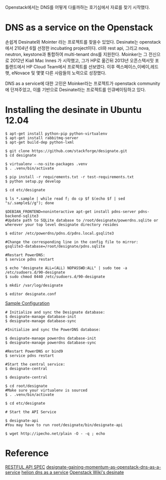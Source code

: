 Openstack에서는 DNS를 어떻게 다룰까하는 호기심에서 자료를 찾기 시작했다. 


# DNS as a service on the Openstack

손쉽게 Desinate와 Mointer 라는 프로젝트를 찾을수 있었다.
Desinate는 openstack에서 2104년 6월 선정한 incubating project이다. cli와 rest api, 그리고 nova, neutron, keystone과 통합하여 multi-tenant dns를 지원한다.
Moinker는 그 전신으로 2012년 Kiall Mac Innes 가 시작했고, 그가 HP로 옮긴뒤 2013년 오픈스택서밋 포틀랜드에서 HP Cloud Team에서 프로젝트를 선보였다.
이후 랙스페이스,이베이,레드햇, eNovace 및 몇몇 다른 사람들의 노력으로 성장했다.

DNS as a service에 대한 고민은 Moinker라는 프로젝트가 openstack community에 던져주었고,
이를 기반으로 Desinate라는 프로젝트를 인큐베이팅하고 있다.

# Installing the desinate in Ubuntu 12.04

    $ apt-get install python-pip python-virtualenv
    $ apt-get install rabbitmq-server
    $ apt-get build-dep python-lxml

    $ git clone https://github.com/stackforge/designate.git
    $ cd designate

    $ virtualenv --no-site-packages .venv
    $ . .venv/bin/activate

    $ pip install -r requirements.txt -r test-requirements.txt
    $ python setup.py develop

    $ cd etc/designate

    $ ls *.sample | while read f; do cp $f $(echo $f | sed "s/.sample$//g"); done

    $DEBIAN_FRONTEND=noninteractive apt-get install pdns-server pdns-backend-sqlite3
    #Update path to SQLite database to /root/designate/powerdns.sqlite or wherever your top level designate directory resides

    $ editor /etc/powerdns/pdns.d/pdns.local.gsqlite3

    #Change the corresponding line in the config file to mirror:
    gsqlite3-database=/root/designate/pdns.sqlite

    #Restart PowerDNS:
    $ service pdns restart

    $ echo "designate ALL=(ALL) NOPASSWD:ALL" | sudo tee -a /etc/sudoers.d/90-designate
    $ sudo chmod 0440 /etc/sudoers.d/90-designate 

    $ mkdir /var/log/designate

    $ editor designate.conf

[Sample Configuration](https://gist.github.com/TimSimmons/6596014)

    # Initialize and sync the Designate database:
    $ designate-manage database-init
    $ designate-manage database-sync

    #Initialize and sync the PowerDNS database:

    $ designate-manage powerdns database-init
    $ designate-manage powerdns database-sync

    #Restart PowerDNS or bind9
    $ service pdns restart

    #Start the central service:
    $ designate-central

    $ designate-central

    $ cd root/designate
    #Make sure your virtualenv is sourced 
    $ . .venv/bin/activate

    $ cd etc/designate

    # Start the API Service

    $ designate-api
    #You may have to run root/designate/bin/designate-api

    $ wget http://ipecho.net/plain -O - -q ; echo

# Reference
[RESTFUL API SPEC](https://designate.readthedocs.org/en/latest/rest.html) 
[designate-gaining-momentum-as-openstack-dns-as-a-service](http://www.rackspace.com/blog/designate-gaining-momentum-as-openstack-dns-as-a-service/)
[helion dns as a service](http://docs.hpcloud.com/helion/openstack/1.1/install/dnsaas/)
[Openstack Wiki's desinate](https://wiki.openstack.org/wiki/Designate)



